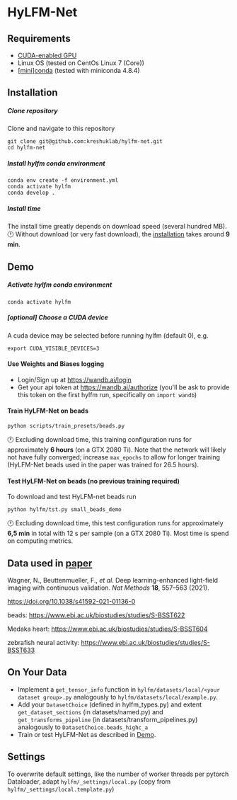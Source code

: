 # HyLFM-Net

## Requirements
- [CUDA-enabled GPU](https://developer.nvidia.com/cuda-gpus#compute)
- Linux OS (tested on CentOs Linux 7 (Core))
- [[mini]conda](https://docs.conda.io/en/latest/miniconda.html#linux-installers) (tested with miniconda 4.8.4)

## Installation
##### Clone repository
Clone and navigate to this repository
```
git clone git@github.com:kreshuklab/hylfm-net.git
cd hylfm-net
```

##### Install hylfm conda environment
```
conda env create -f environment.yml
conda activate hylfm
conda develop .
```

##### Install time
The install time greatly depends on download speed (several hundred MB).<br>
🕐 Without download (or very fast download), the [installation](#install-hylfm-conda-environment) takes around **9 min**.

## Demo
##### Activate hylfm conda environment
```
conda activate hylfm
```

##### [optional] Choose a CUDA device
A cuda device may be selected before running hylfm (default 0), e.g.
```
export CUDA_VISIBLE_DEVICES=3
```

#### Use Weights and Biases logging
- Login/Sign up at https://wandb.ai/login
- Get your api token at https://wandb.ai/authorize (you'll be ask to provide this token on the first hylfm run, specifically on `import wandb`)

#### Train HyLFM-Net on beads
```
python scripts/train_presets/beads.py
```
🕐 Excluding download time, this training configuration runs for approximately **6 hours** (on a GTX 2080 Ti). Note that the network will likely not have fully converged; increase `max_epochs` to allow for longer training (HyLFM-Net beads used in the paper was trained for 26.5 hours).


#### Test HyLFM-Net on beads (no previous training required)
To download and test HyLFM-net beads run
```
python hylfm/tst.py small_beads_demo
```
🕐 Excluding download time, this test configuration runs for approximately **6,5 min** in total with 12 s per sample (on a GTX 2080 Ti). Most time is spend on computing metrics.


## Data used in [paper](https://rdcu.be/cktHs)
Wagner, N., Beuttenmueller, F., _et al_. Deep learning-enhanced light-field imaging with continuous validation. _Nat Methods_ __18__, 557–563 (2021).

https://doi.org/10.1038/s41592-021-01136-0

beads:
https://www.ebi.ac.uk/biostudies/studies/S-BSST622

Medaka heart: 
https://www.ebi.ac.uk/biostudies/studies/S-BSST604

zebrafish neural activity:
https://www.ebi.ac.uk/biostudies/studies/S-BSST633

## On Your Data
- Implement a `get_tensor_info` function in `hylfm/datasets/local/<your dataset group>.py` analogously to `hylfm/datasets/local/example.py`.
- Add your `DatasetChoice` (defined in hylfm_types.py) and extent `get_dataset_sections` (in datasets/named.py) and `get_transforms_pipeline` (in datasets/transform_pipelines.py) analogously to `DatasetChoice.beads_highc_a`
- Train or test HyLFM-Net as described in [Demo](#demo).


## Settings
To overwrite default settings, like the number of worker threads per pytorch Dataloader, adapt `hylfm/_settings/local.py` (copy from `hylfm/_settings/local.template.py`)
